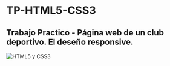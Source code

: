 # TP-HTML5-CSS3
<h2>Trabajo Practico - Página web de un club deportivo. El deseño responsive.</h2>
<img src="https://paramountacademyonline.com/fotos-cursos/curso23-0.jpg" alt="HTML5 y CSS3">


